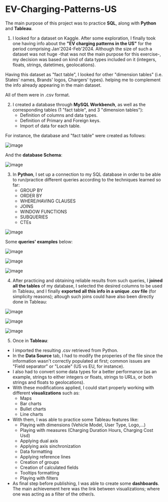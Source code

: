 # EV-Charging-Patterns-US

The main purpose of this project was to practice **SQL**, along with **Python** and **Tableau**.

1. I looked for a dataset on Kaggle. 
  After some exploration, I finally took one having info about the **"EV charging patterns in the US"** for the period comprising Jan'2024-Feb'2024.
  Although the size of such a dataset was not huge -that was not the main purpose for this exercise-, 
  my decision was based on kind of data types included on it (integers, floats, strings, datetimes, geolocations).

Having this dataset as "fact table", I looked for other "dimension tables" (i.e. States' names, Brands' logos, Chargers' types). 
helping me to complement the info already appearing in the main dataset.

All of them were in .csv format.


2. I created a database through **MySQL Workbench**, as well as the corresponding tables (1 "fact table", and 3 "dimension tables"):
    * Definition of columns and data types.
    * Definition of Primary and Foreign keys.
    * Import of data for each table.

For instance, the database and "fact table" were created as follows:

![image](https://github.com/user-attachments/assets/7861a251-b59a-4960-b1d2-d6a08214511d)

And the **database Schema**:

![image](https://github.com/user-attachments/assets/fbac75c9-b5de-4d03-802c-45249f6a7192)


3. In **Python**, I set up a connection to my SQL database in order to be able to run/practice different queries according to the techniques learned so far:
    * GROUP BY
    * ORDER BY
    * WHERE/HAVING CLAUSES
    * JOINS
    * WINDOW FUNCTIONS
    * SUBQUERIES
    * CTEs

![image](https://github.com/user-attachments/assets/7a262c1c-d4d3-474c-ab40-3b691c6a3435)

Some **queries' examples** below:

![image](https://github.com/user-attachments/assets/1629d955-c1c1-46db-9415-1644938e14fd)

![image](https://github.com/user-attachments/assets/67a7537d-33d4-4bc9-82d0-9ceccf5d7e40)

![image](https://github.com/user-attachments/assets/184968a2-cdf5-4c6f-8b67-f6ec73503d23)


4. After practicing and obtaining reliable results from such queries, I **joined all the tables** of my database, I selected the desired columns
to be used in Tableau, and I finally **exported all this info in a unique .csv file** (for simplicity reasons); altough such joins could have also been directly done in Tableau:

![image](https://github.com/user-attachments/assets/7203ea92-728d-4b48-af3f-3a241e4b25c4)

![image](https://github.com/user-attachments/assets/7c526fb8-f03e-4a67-b2af-80d9e03d2183)

![image](https://github.com/user-attachments/assets/695dc157-405d-496c-8d25-0d4f798ea462)


5. Once in **Tableau**:
  * I imported the resulting .csv retrieved from Python.
  * In the **Data Source** tab, I had to modify the properies of the file since the information wasn't correctly populated at first; common issues are "Field separator" or "Locale" (US vs EU, for instance).
  * I also had to convert some data types for a better performance (as an example, strings to either integers or floats, strings to URLs, or both strings and floats to geolocations).
  * With these modifications applied, I could start properly working with different **visualizations** such as:
    * Maps
    * Bar charts
    * Bullet charts
    * Line charts
  * With them, I was able to practice some Tableau features like:
    * Playing with dimensions (Vehicle Model, User Type, Logo,...)
    * Playing with measures (Charging Duration Hours, Charging Cost Usd)
    * Applying dual axis
    * Applying axis sinchronization
    * Data formatting
    * Applying reference lines
    * Creation of groups
    * Creation of calculated fields
    * Tooltips formatting
    * Playing with filters
  * As final step before publishing, I was able to create some **dashboards**. The main achievement here was the link between visualizations; where one was acting as a filter of the other/s.   
       




